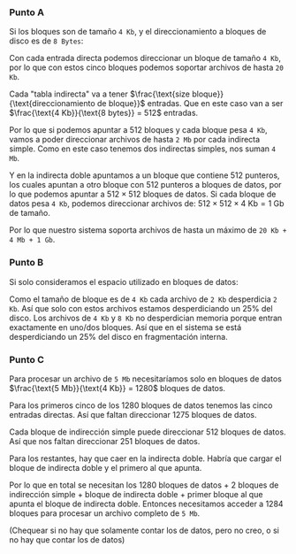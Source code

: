 ### Punto A 

Si los bloques son de tamaño `4 Kb`, y el direccionamiento a bloques de disco es de `8 Bytes`: 

Con cada entrada directa podemos direccionar un bloque de tamaño `4 Kb`, por lo que con estos cinco bloques podemos soportar archivos de hasta `20 Kb`. 

Cada "tabla indirecta" va a tener $\frac{\text{size bloque}}{\text{direccionamiento de bloque}}$ entradas. Que en este caso van a ser $\frac{\text{4 Kb}}{\text{8 bytes}} = 512$ entradas.

Por lo que si podemos apuntar a 512 bloques y cada bloque pesa `4 Kb`, vamos a poder direccionar archivos de hasta `2 Mb` por cada indirecta simple. Como en este caso tenemos dos indirectas simples, nos suman `4 Mb`. 

Y en la indirecta doble apuntamos a un bloque que contiene 512 punteros, los cuales apuntan a otro bloque con 512 punteros a bloques de datos, por lo que podemos apuntar a $512 \times 512$ bloques de datos. Si cada bloque de datos pesa `4 Kb`, podemos direccionar archivos de: $512 \times 512 \times \text{4 Kb} = \text{1 Gb}$ de tamaño. 

Por lo que nuestro sistema soporta archivos de hasta un máximo de `20 Kb + 4 Mb + 1 Gb`.

### Punto B

Si solo consideramos el espacio utilizado en bloques de datos:

Como el tamaño de bloque es de `4 Kb` cada archivo de `2 Kb` desperdicia `2 Kb`. Así que solo con estos archivos estamos desperdiciando un 25% del disco. Los archivos de `4 Kb` y `8 Kb` no desperdician memoria porque entran exactamente en uno/dos bloques. Así que en el sistema se está desperdiciando un 25% del disco en fragmentación interna. 

### Punto C

Para procesar un archivo de `5 Mb` necesitaríamos solo en bloques de datos $\frac{\text{5 Mb}}{\text{4 Kb}} = 1280$ bloques de datos. 

Para los primeros cinco de los 1280 bloques de datos tenemos las cinco entradas directas. Así que faltan direccionar 1275 bloques de datos. 

Cada bloque de indirección simple puede direccionar 512 bloques de datos. Así que nos faltan direccionar 251 bloques de datos. 

Para los restantes, hay que caer en la indirecta doble. Habría que cargar el bloque de indirecta doble y el primero al que apunta. 

Por lo que en total se necesitan los 1280 bloques de datos + 2 bloques de indirección simple + bloque de indirecta doble + primer bloque al que apunta el bloque de indirecta doble. Entonces necesitamos acceder a 1284 bloques para procesar un archivo completo de `5 Mb`.

(Chequear si no hay que solamente contar los de datos, pero no creo, o si no hay que contar los de datos)
